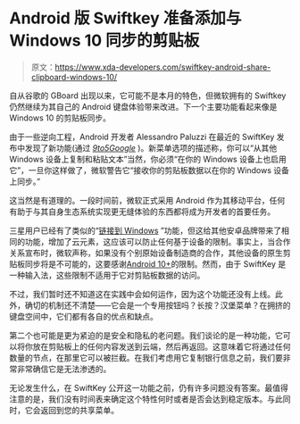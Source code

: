 # Android 版 Swiftkey 准备添加与 Windows 10 同步的剪贴板

> 原文：<https://www.xda-developers.com/swiftkey-android-share-clipboard-windows-10/>

自从谷歌的 GBoard 出现以来，它可能不是本月的特色，但微软拥有的 Swiftkey 仍然继续为其自己的 Android 键盘体验带来改进。下一个主要功能看起来像是 Windows 10 的剪贴板同步。

由于一些逆向工程，Android 开发者 Alessandro Paluzzi 在最近的 SwiftKey 发布中发现了新功能(通过 [*9to5Google*](https://9to5google.com/2020/10/26/swiftkey-on-android-may-gain-windows-10-clipboard-sync-feature/) )。新菜单选项的描述称，你可以“从其他 Windows 设备上复制和粘贴文本”当然，你必须“在你的 Windows 设备上也启用它”，一旦你这样做了，微软警告它“接收你的剪贴板数据以在你的 Windows 设备上同步。”

这当然是有道理的。一段时间前，微软正式采用 Android 作为其移动平台，任何有助于与其自身生态系统实现更无缝体验的东西都将成为开发者的首要任务。

三星用户已经有了类似的“[链接到 Windows](https://www.xda-developers.com/link-to-windows-1-5-allows-drag-drop-between-samsung-galaxy-phones-pc/) ”功能，但这给其他安卓品牌带来了相同的功能，增加了云元素，这应该可以防止任何基于设备的限制。事实上，当合作关系宣布时，微软声称，如果没有个别原始设备制造商的合作，其他设备的原生剪贴板同步将是不可能的，这要感谢[Android 10+](https://www.xda-developers.com/android-q-blocks-background-clipboard-access/)的限制。然而，由于 SwiftKey 是一种输入法，这些限制不适用于它对剪贴板数据的访问。

不过，我们暂时还不知道这在实践中会如何运作，因为这个功能还没有上线。此外，确切的机制还不清楚——它会是一个专用按钮吗？长按？汉堡菜单？在拥挤的键盘空间中，它们都有各自的优点和缺点。

第二个也可能是更为紧迫的是安全和隐私的老问题。我们谈论的是一种功能，它可以将你放在剪贴板上的任何内容发送到云端，然后再返回。这意味着它将通过任何数量的节点，在那里它可以被拦截。在我们考虑用它复制银行信息之前，我们要非常非常确信它是无法渗透的。

无论发生什么，在 SwiftKey 公开这一功能之前，仍有许多问题没有答案。最值得注意的是，我们没有时间表来确定这个特性何时或者是否会达到稳定版本。与此同时，它会返回到您的共享菜单。